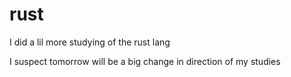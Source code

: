 # rust
I did a lil more studying of the rust lang

I suspect tomorrow will be a big change in direction of my studies
